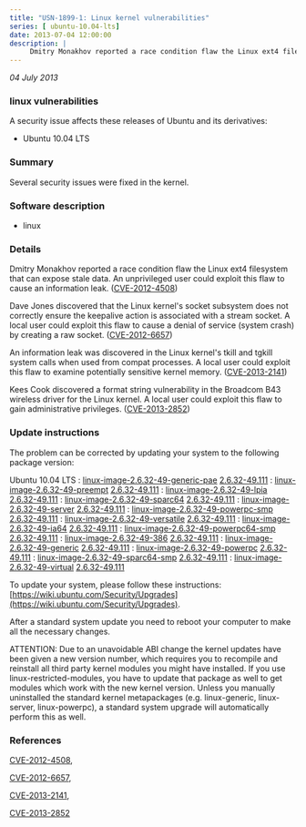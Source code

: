 ```yaml
---
title: "USN-1899-1: Linux kernel vulnerabilities"
series: [ ubuntu-10.04-lts]
date: 2013-07-04 12:00:00
description: |
     Dmitry Monakhov reported a race condition flaw the Linux ext4 filesystem that can expose stale data. An unprivileged user could exploit this flaw to cause an information leak. ([CVE-2012-4508](http://people.ubuntu.com/~ubuntu-security/cve/CVE-2012-4508))
--- 
```

 
 

*04 July 2013*

### linux vulnerabilities

A security issue affects these releases of Ubuntu and its derivatives:

* Ubuntu 10.04 LTS

### Summary

Several security issues were fixed in the kernel. 

### Software description

* linux 

### Details

 Dmitry Monakhov reported a race condition flaw the Linux ext4 filesystem that can expose stale data. An unprivileged user could exploit this flaw to cause an information leak. ([CVE-2012-4508](http://people.ubuntu.com/~ubuntu-security/cve/CVE-2012-4508))

Dave Jones discovered that the Linux kernel&#39;s socket subsystem does not correctly ensure the keepalive action is associated with a stream socket. A local user could exploit this flaw to cause a denial of service (system crash) by creating a raw socket. ([CVE-2012-6657](http://people.ubuntu.com/~ubuntu-security/cve/CVE-2012-6657))

An information leak was discovered in the Linux kernel&#39;s tkill and tgkill system calls when used from compat processes. A local user could exploit this flaw to examine potentially sensitive kernel memory. ([CVE-2013-2141](http://people.ubuntu.com/~ubuntu-security/cve/CVE-2013-2141))

Kees Cook discovered a format string vulnerability in the Broadcom B43 wireless driver for the Linux kernel. A local user could exploit this flaw to gain administrative privileges. ([CVE-2013-2852](http://people.ubuntu.com/~ubuntu-security/cve/CVE-2013-2852)) 

### Update instructions

The problem can be corrected by updating your system to the following package version:

Ubuntu 10.04 LTS
 : [linux-image-2.6.32-49-generic-pae](https://launchpad.net/ubuntu/+source/linux) <span> [2.6.32-49.111](https://launchpad.net/ubuntu/+source/linux/2.6.32-49.111) </span> 
 : [linux-image-2.6.32-49-preempt](https://launchpad.net/ubuntu/+source/linux) <span> [2.6.32-49.111](https://launchpad.net/ubuntu/+source/linux/2.6.32-49.111) </span> 
 : [linux-image-2.6.32-49-lpia](https://launchpad.net/ubuntu/+source/linux) <span> [2.6.32-49.111](https://launchpad.net/ubuntu/+source/linux/2.6.32-49.111) </span> 
 : [linux-image-2.6.32-49-sparc64](https://launchpad.net/ubuntu/+source/linux) <span> [2.6.32-49.111](https://launchpad.net/ubuntu/+source/linux/2.6.32-49.111) </span> 
 : [linux-image-2.6.32-49-server](https://launchpad.net/ubuntu/+source/linux) <span> [2.6.32-49.111](https://launchpad.net/ubuntu/+source/linux/2.6.32-49.111) </span> 
 : [linux-image-2.6.32-49-powerpc-smp](https://launchpad.net/ubuntu/+source/linux) <span> [2.6.32-49.111](https://launchpad.net/ubuntu/+source/linux/2.6.32-49.111) </span> 
 : [linux-image-2.6.32-49-versatile](https://launchpad.net/ubuntu/+source/linux) <span> [2.6.32-49.111](https://launchpad.net/ubuntu/+source/linux/2.6.32-49.111) </span> 
 : [linux-image-2.6.32-49-ia64](https://launchpad.net/ubuntu/+source/linux) <span> [2.6.32-49.111](https://launchpad.net/ubuntu/+source/linux/2.6.32-49.111) </span> 
 : [linux-image-2.6.32-49-powerpc64-smp](https://launchpad.net/ubuntu/+source/linux) <span> [2.6.32-49.111](https://launchpad.net/ubuntu/+source/linux/2.6.32-49.111) </span> 
 : [linux-image-2.6.32-49-386](https://launchpad.net/ubuntu/+source/linux) <span> [2.6.32-49.111](https://launchpad.net/ubuntu/+source/linux/2.6.32-49.111) </span> 
 : [linux-image-2.6.32-49-generic](https://launchpad.net/ubuntu/+source/linux) <span> [2.6.32-49.111](https://launchpad.net/ubuntu/+source/linux/2.6.32-49.111) </span> 
 : [linux-image-2.6.32-49-powerpc](https://launchpad.net/ubuntu/+source/linux) <span> [2.6.32-49.111](https://launchpad.net/ubuntu/+source/linux/2.6.32-49.111) </span> 
 : [linux-image-2.6.32-49-sparc64-smp](https://launchpad.net/ubuntu/+source/linux) <span> [2.6.32-49.111](https://launchpad.net/ubuntu/+source/linux/2.6.32-49.111) </span> 
 : [linux-image-2.6.32-49-virtual](https://launchpad.net/ubuntu/+source/linux) <span> [2.6.32-49.111](https://launchpad.net/ubuntu/+source/linux/2.6.32-49.111) </span> 

To update your system, please follow these instructions: [https://wiki.ubuntu.com/Security/Upgrades](https://wiki.ubuntu.com/Security/Upgrades).

After a standard system update you need to reboot your computer to make all the necessary changes.

ATTENTION: Due to an unavoidable ABI change the kernel updates have been given a new version number, which requires you to recompile and reinstall all third party kernel modules you might have installed. If you use linux-restricted-modules, you have to update that package as well to get modules which work with the new kernel version. Unless you manually uninstalled the standard kernel metapackages (e.g. linux-generic, linux-server, linux-powerpc), a standard system upgrade will automatically perform this as well. 

### References

 
 [CVE-2012-4508](http://people.ubuntu.com/~ubuntu-security/cve/CVE-2012-4508), 

 [CVE-2012-6657](http://people.ubuntu.com/~ubuntu-security/cve/CVE-2012-6657), 

 [CVE-2013-2141](http://people.ubuntu.com/~ubuntu-security/cve/CVE-2013-2141), 

 [CVE-2013-2852](http://people.ubuntu.com/~ubuntu-security/cve/CVE-2013-2852)
 

